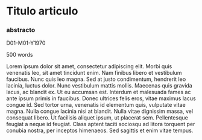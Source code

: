 # Titulo articulo
<h3 id="abstract">abstracto</h3>
<div id="info">
    <p id="date">D01-M01-Y1970</p>
    <p id="wordcount">500 words</p>
</div>
Lorem ipsum dolor sit amet, consectetur adipiscing elit. Morbi quis venenatis leo, sit amet tincidunt enim.
Nam finibus libero et vestibulum faucibus. Nunc quis leo magna. Sed at justo condimentum, hendrerit leo
lacinia, luctus dolor. Nunc vestibulum mattis mollis. Maecenas quis gravida lacus, ac blandit ex. Ut eu
accumsan est. Interdum et malesuada fames ac ante ipsum primis in faucibus. Donec ultrices felis eros, vitae
maximus lacus congue id. Sed tortor urna, venenatis id elementum quis, vulputate vitae magna. Nulla congue
lacinia nisi at blandit. Nulla vitae dignissim massa, vel consequat libero. Ut facilisis aliquet ipsum, ut
placerat sem. Pellentesque feugiat a neque id feugiat. Class aptent taciti sociosqu ad litora torquent per
conubia nostra, per inceptos himenaeos. Sed sagittis et enim vitae tempus.